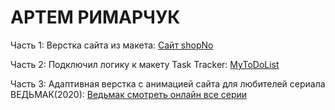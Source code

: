 # АРТЕМ РИМАРЧУК

Часть 1: Верстка сайта из макета: [Сайт shopNo](https://kejno.github.io/shopno/)

Часть 2: Подключил логику к макету Task Tracker: [MyToDoList](https://kejno.github.io/todo-dev/)

Часть 3: Адаптивная верстка с анимацией сайта для любителей сериала ВЕДЬМАК(2020): [Ведьмак смотреть онлайн все серии](https://kejno.github.io/site-wicher/)
